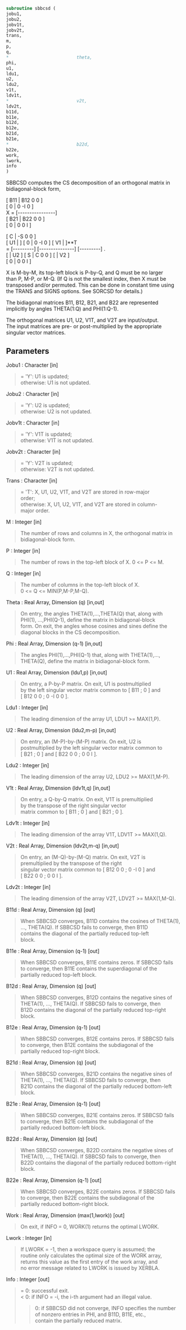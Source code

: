```fortran  
subroutine sbbcsd (  
jobu1,  
jobu2,  
jobv1t,  
jobv2t,  
trans,  
m,  
p,  
q,  
*                          theta,  
phi,  
u1,  
ldu1,  
u2,  
ldu2,  
v1t,  
ldv1t,  
*                          v2t,  
ldv2t,  
b11d,  
b11e,  
b12d,  
b12e,  
b21d,  
b21e,  
*                          b22d,  
b22e,  
work,  
lwork,  
info  
)  
```  
  
SBBCSD computes the CS decomposition of an orthogonal matrix in  
bidiagonal-block form,  
  
  
[ B11 | B12 0  0 ]  
[  0  |  0 -I  0 ]  
X = [----------------]  
[ B21 | B22 0  0 ]  
[  0  |  0  0  I ]  
  
[  C | -S  0  0 ]  
[ U1 |    ] [  0 |  0 -I  0 ] [ V1 |    ]**T  
= [---------] [---------------] [---------]   .  
[    | U2 ] [  S |  C  0  0 ] [    | V2 ]  
[  0 |  0  0  I ]  
  
X is M-by-M, its top-left block is P-by-Q, and Q must be no larger  
than P, M-P, or M-Q. (If Q is not the smallest index, then X must be  
transposed and/or permuted. This can be done in constant time using  
the TRANS and SIGNS options. See SORCSD for details.)  
  
The bidiagonal matrices B11, B12, B21, and B22 are represented  
implicitly by angles THETA(1:Q) and PHI(1:Q-1).  
  
The orthogonal matrices U1, U2, V1T, and V2T are input/output.  
The input matrices are pre- or post-multiplied by the appropriate  
singular vector matrices.  
  
## Parameters  
Jobu1 : Character [in]  
> = 'Y':      U1 is updated;  
> otherwise:  U1 is not updated.  
  
Jobu2 : Character [in]  
> = 'Y':      U2 is updated;  
> otherwise:  U2 is not updated.  
  
Jobv1t : Character [in]  
> = 'Y':      V1T is updated;  
> otherwise:  V1T is not updated.  
  
Jobv2t : Character [in]  
> = 'Y':      V2T is updated;  
> otherwise:  V2T is not updated.  
  
Trans : Character [in]  
> = 'T':      X, U1, U2, V1T, and V2T are stored in row-major  
> order;  
> otherwise:  X, U1, U2, V1T, and V2T are stored in column-  
> major order.  
  
M : Integer [in]  
> The number of rows and columns in X, the orthogonal matrix in  
> bidiagonal-block form.  
  
P : Integer [in]  
> The number of rows in the top-left block of X. 0 <= P <= M.  
  
Q : Integer [in]  
> The number of columns in the top-left block of X.  
> 0 <= Q <= MIN(P,M-P,M-Q).  
  
Theta : Real Array, Dimension (q) [in,out]  
> On entry, the angles THETA(1),...,THETA(Q) that, along with  
> PHI(1), ...,PHI(Q-1), define the matrix in bidiagonal-block  
> form. On exit, the angles whose cosines and sines define the  
> diagonal blocks in the CS decomposition.  
  
Phi : Real Array, Dimension (q-1) [in,out]  
> The angles PHI(1),...,PHI(Q-1) that, along with THETA(1),...,  
> THETA(Q), define the matrix in bidiagonal-block form.  
  
U1 : Real Array, Dimension (ldu1,p) [in,out]  
> On entry, a P-by-P matrix. On exit, U1 is postmultiplied  
> by the left singular vector matrix common to [ B11 ; 0 ] and  
> [ B12 0 0 ; 0 -I 0 0 ].  
  
Ldu1 : Integer [in]  
> The leading dimension of the array U1, LDU1 >= MAX(1,P).  
  
U2 : Real Array, Dimension (ldu2,m-p) [in,out]  
> On entry, an (M-P)-by-(M-P) matrix. On exit, U2 is  
> postmultiplied by the left singular vector matrix common to  
> [ B21 ; 0 ] and [ B22 0 0 ; 0 0 I ].  
  
Ldu2 : Integer [in]  
> The leading dimension of the array U2, LDU2 >= MAX(1,M-P).  
  
V1t : Real Array, Dimension (ldv1t,q) [in,out]  
> On entry, a Q-by-Q matrix. On exit, V1T is premultiplied  
> by the transpose of the right singular vector  
> matrix common to [ B11 ; 0 ] and [ B21 ; 0 ].  
  
Ldv1t : Integer [in]  
> The leading dimension of the array V1T, LDV1T >= MAX(1,Q).  
  
V2t : Real Array, Dimension (ldv2t,m-q) [in,out]  
> On entry, an (M-Q)-by-(M-Q) matrix. On exit, V2T is  
> premultiplied by the transpose of the right  
> singular vector matrix common to [ B12 0 0 ; 0 -I 0 ] and  
> [ B22 0 0 ; 0 0 I ].  
  
Ldv2t : Integer [in]  
> The leading dimension of the array V2T, LDV2T >= MAX(1,M-Q).  
  
B11d : Real Array, Dimension (q) [out]  
> When SBBCSD converges, B11D contains the cosines of THETA(1),  
> ..., THETA(Q). If SBBCSD fails to converge, then B11D  
> contains the diagonal of the partially reduced top-left  
> block.  
  
B11e : Real Array, Dimension (q-1) [out]  
> When SBBCSD converges, B11E contains zeros. If SBBCSD fails  
> to converge, then B11E contains the superdiagonal of the  
> partially reduced top-left block.  
  
B12d : Real Array, Dimension (q) [out]  
> When SBBCSD converges, B12D contains the negative sines of  
> THETA(1), ..., THETA(Q). If SBBCSD fails to converge, then  
> B12D contains the diagonal of the partially reduced top-right  
> block.  
  
B12e : Real Array, Dimension (q-1) [out]  
> When SBBCSD converges, B12E contains zeros. If SBBCSD fails  
> to converge, then B12E contains the subdiagonal of the  
> partially reduced top-right block.  
  
B21d : Real Array, Dimension (q) [out]  
> When SBBCSD converges, B21D contains the negative sines of  
> THETA(1), ..., THETA(Q). If SBBCSD fails to converge, then  
> B21D contains the diagonal of the partially reduced bottom-left  
> block.  
  
B21e : Real Array, Dimension (q-1) [out]  
> When SBBCSD converges, B21E contains zeros. If SBBCSD fails  
> to converge, then B21E contains the subdiagonal of the  
> partially reduced bottom-left block.  
  
B22d : Real Array, Dimension (q) [out]  
> When SBBCSD converges, B22D contains the negative sines of  
> THETA(1), ..., THETA(Q). If SBBCSD fails to converge, then  
> B22D contains the diagonal of the partially reduced bottom-right  
> block.  
  
B22e : Real Array, Dimension (q-1) [out]  
> When SBBCSD converges, B22E contains zeros. If SBBCSD fails  
> to converge, then B22E contains the subdiagonal of the  
> partially reduced bottom-right block.  
  
Work : Real Array, Dimension (max(1,lwork)) [out]  
> On exit, if INFO = 0, WORK(1) returns the optimal LWORK.  
  
Lwork : Integer [in]  
> If LWORK = -1, then a workspace query is assumed; the  
> routine only calculates the optimal size of the WORK array,  
> returns this value as the first entry of the work array, and  
> no error message related to LWORK is issued by XERBLA.  
  
Info : Integer [out]  
> = 0:  successful exit.  
> < 0:  if INFO = -i, the i-th argument had an illegal value.  
> > 0:  if SBBCSD did not converge, INFO specifies the number  
> of nonzero entries in PHI, and B11D, B11E, etc.,  
> contain the partially reduced matrix.  
  

